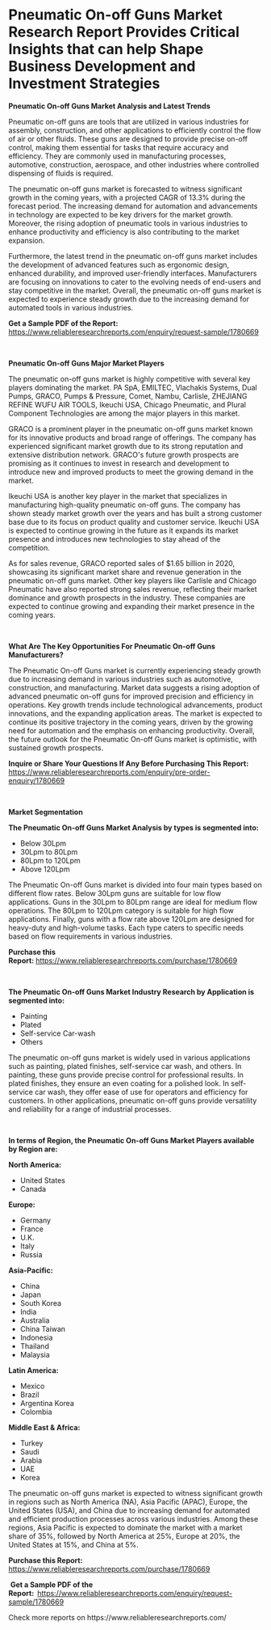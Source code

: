 <p><h1>Pneumatic On-off Guns Market Research Report Provides Critical Insights that can help Shape Business Development and Investment Strategies</h1></p><p><strong>Pneumatic On-off Guns Market Analysis and Latest Trends</strong></p>
<p><p>Pneumatic on-off guns are tools that are utilized in various industries for assembly, construction, and other applications to efficiently control the flow of air or other fluids. These guns are designed to provide precise on-off control, making them essential for tasks that require accuracy and efficiency. They are commonly used in manufacturing processes, automotive, construction, aerospace, and other industries where controlled dispensing of fluids is required.</p><p>The pneumatic on-off guns market is forecasted to witness significant growth in the coming years, with a projected CAGR of 13.3% during the forecast period. The increasing demand for automation and advancements in technology are expected to be key drivers for the market growth. Moreover, the rising adoption of pneumatic tools in various industries to enhance productivity and efficiency is also contributing to the market expansion.</p><p>Furthermore, the latest trend in the pneumatic on-off guns market includes the development of advanced features such as ergonomic design, enhanced durability, and improved user-friendly interfaces. Manufacturers are focusing on innovations to cater to the evolving needs of end-users and stay competitive in the market. Overall, the pneumatic on-off guns market is expected to experience steady growth due to the increasing demand for automated tools in various industries.</p></p>
<p><strong>Get a Sample PDF of the Report:&nbsp;</strong> <a href="https://www.reliableresearchreports.com/enquiry/request-sample/1780669">https://www.reliableresearchreports.com/enquiry/request-sample/1780669</a></p>
<p>&nbsp;</p>
<p><strong>Pneumatic On-off Guns Major Market Players</strong></p>
<p><p>The pneumatic on-off guns market is highly competitive with several key players dominating the market. PA SpA, EMILTEC, Vlachakis Systems, Dual Pumps, GRACO, Pumps & Pressure, Comet, Nambu, Carlisle, ZHEJIANG REFINE WUFU AIR TOOLS, Ikeuchi USA, Chicago Pneumatic, and Plural Component Technologies are among the major players in this market.</p><p>GRACO is a prominent player in the pneumatic on-off guns market known for its innovative products and broad range of offerings. The company has experienced significant market growth due to its strong reputation and extensive distribution network. GRACO's future growth prospects are promising as it continues to invest in research and development to introduce new and improved products to meet the growing demand in the market.</p><p>Ikeuchi USA is another key player in the market that specializes in manufacturing high-quality pneumatic on-off guns. The company has shown steady market growth over the years and has built a strong customer base due to its focus on product quality and customer service. Ikeuchi USA is expected to continue growing in the future as it expands its market presence and introduces new technologies to stay ahead of the competition.</p><p>As for sales revenue, GRACO reported sales of $1.65 billion in 2020, showcasing its significant market share and revenue generation in the pneumatic on-off guns market. Other key players like Carlisle and Chicago Pneumatic have also reported strong sales revenue, reflecting their market dominance and growth prospects in the industry. These companies are expected to continue growing and expanding their market presence in the coming years.</p></p>
<p>&nbsp;</p>
<p><strong>What Are The Key Opportunities For Pneumatic On-off Guns Manufacturers?</strong></p>
<p><p>The Pneumatic On-off Guns market is currently experiencing steady growth due to increasing demand in various industries such as automotive, construction, and manufacturing. Market data suggests a rising adoption of advanced pneumatic on-off guns for improved precision and efficiency in operations. Key growth trends include technological advancements, product innovations, and the expanding application areas. The market is expected to continue its positive trajectory in the coming years, driven by the growing need for automation and the emphasis on enhancing productivity. Overall, the future outlook for the Pneumatic On-off Guns market is optimistic, with sustained growth prospects.</p></p>
<p><strong>Inquire or Share Your Questions If Any Before Purchasing This Report:</strong> <a href="https://www.reliableresearchreports.com/enquiry/pre-order-enquiry/1780669">https://www.reliableresearchreports.com/enquiry/pre-order-enquiry/1780669</a></p>
<p>&nbsp;</p>
<p><strong>Market Segmentation</strong></p>
<p><strong>The Pneumatic On-off Guns Market Analysis by types is segmented into:</strong></p>
<p><ul><li>Below 30Lpm</li><li>30Lpm to 80Lpm</li><li>80Lpm to 120Lpm</li><li>Above 120Lpm</li></ul></p>
<p><p>The Pneumatic On-off Guns market is divided into four main types based on different flow rates. Below 30Lpm guns are suitable for low flow applications. Guns in the 30Lpm to 80Lpm range are ideal for medium flow operations. The 80Lpm to 120Lpm category is suitable for high flow applications. Finally, guns with a flow rate above 120Lpm are designed for heavy-duty and high-volume tasks. Each type caters to specific needs based on flow requirements in various industries.</p></p>
<p><strong>Purchase this Report:&nbsp;</strong><a href="https://www.reliableresearchreports.com/purchase/1780669">https://www.reliableresearchreports.com/purchase/1780669</a></p>
<p>&nbsp;</p>
<p><strong>The Pneumatic On-off Guns Market Industry Research by Application is segmented into:</strong></p>
<p><ul><li>Painting</li><li>Plated</li><li>Self-service Car-wash</li><li>Others</li></ul></p>
<p><p>The pneumatic on-off guns market is widely used in various applications such as painting, plated finishes, self-service car wash, and others. In painting, these guns provide precise control for professional results. In plated finishes, they ensure an even coating for a polished look. In self-service car wash, they offer ease of use for operators and efficiency for customers. In other applications, pneumatic on-off guns provide versatility and reliability for a range of industrial processes.</p></p>
<p>&nbsp;</p>
<p><strong>In terms of Region, the Pneumatic On-off Guns Market Players available by Region are:</strong></p>
<p>
    <p> <strong> North America: </strong>
        <ul>
            <li>United States</li>
            <li>Canada</li>
        </ul>
        </p> 
    <p> <strong> Europe: </strong>
        <ul>
            <li>Germany</li>
            <li>France</li>
            <li>U.K.</li>
            <li>Italy</li>
            <li>Russia</li>
        </ul>
        </p> 
    <p> <strong> Asia-Pacific: </strong>
        <ul>
            <li>China</li>
            <li>Japan</li>
            <li>South Korea</li>
            <li>India</li>
            <li>Australia</li>
            <li>China Taiwan</li>
            <li>Indonesia</li>
            <li>Thailand</li>
            <li>Malaysia</li>
        </ul>
        </p> 
    <p> <strong> Latin America: </strong>
        <ul>
            <li>Mexico</li>
            <li>Brazil</li>
            <li>Argentina Korea</li>
            <li>Colombia</li>
        </ul>
        </p> 
    <p> <strong> Middle East & Africa: </strong>
        <ul>
            <li>Turkey</li>
            <li>Saudi</li>
            <li>Arabia</li>
            <li>UAE</li>
            <li>Korea</li>
        </ul>
    </p>
    </p>
<p><p>The pneumatic on-off guns market is expected to witness significant growth in regions such as North America (NA), Asia Pacific (APAC), Europe, the United States (USA), and China due to increasing demand for automated and efficient production processes across various industries. Among these regions, Asia Pacific is expected to dominate the market with a market share of 35%, followed by North America at 25%, Europe at 20%, the United States at 15%, and China at 5%.</p></p>
<p><strong>Purchase this Report: </strong><a href="https://www.reliableresearchreports.com/purchase/1780669">https://www.reliableresearchreports.com/purchase/1780669</a></p>
<p>&nbsp;<strong>Get a Sample PDF of the Report:&nbsp;&nbsp;</strong><a href="https://www.reliableresearchreports.com/enquiry/request-sample/1780669">https://www.reliableresearchreports.com/enquiry/request-sample/1780669</a></p>
<p><strong></strong></p>
<p>Check more reports on https://www.reliableresearchreports.com/</p>